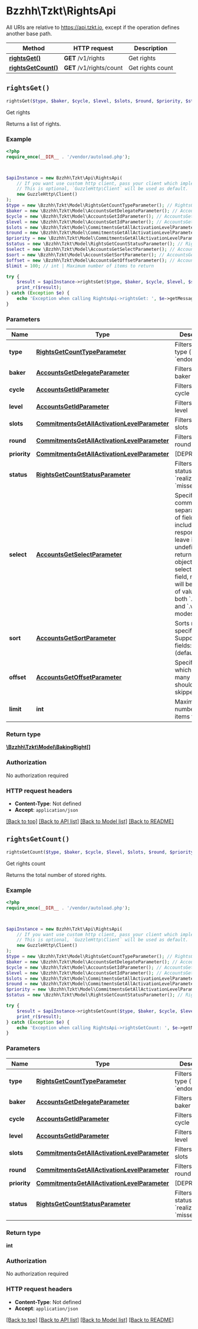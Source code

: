 # Bzzhh\Tzkt\RightsApi

All URIs are relative to https://api.tzkt.io, except if the operation defines another base path.

| Method | HTTP request | Description |
| ------------- | ------------- | ------------- |
| [**rightsGet()**](RightsApi.md#rightsGet) | **GET** /v1/rights | Get rights |
| [**rightsGetCount()**](RightsApi.md#rightsGetCount) | **GET** /v1/rights/count | Get rights count |


## `rightsGet()`

```php
rightsGet($type, $baker, $cycle, $level, $slots, $round, $priority, $status, $select, $sort, $offset, $limit): \Bzzhh\Tzkt\Model\BakingRight[]
```

Get rights

Returns a list of rights.

### Example

```php
<?php
require_once(__DIR__ . '/vendor/autoload.php');



$apiInstance = new Bzzhh\Tzkt\Api\RightsApi(
    // If you want use custom http client, pass your client which implements `GuzzleHttp\ClientInterface`.
    // This is optional, `GuzzleHttp\Client` will be used as default.
    new GuzzleHttp\Client()
);
$type = new \Bzzhh\Tzkt\Model\RightsGetCountTypeParameter(); // RightsGetCountTypeParameter | Filters rights by type (`baking`, `endorsing`)
$baker = new \Bzzhh\Tzkt\Model\AccountsGetDelegateParameter(); // AccountsGetDelegateParameter | Filters rights by baker
$cycle = new \Bzzhh\Tzkt\Model\AccountsGetIdParameter(); // AccountsGetIdParameter | Filters rights by cycle
$level = new \Bzzhh\Tzkt\Model\AccountsGetIdParameter(); // AccountsGetIdParameter | Filters rights by level
$slots = new \Bzzhh\Tzkt\Model\CommitmentsGetAllActivationLevelParameter(); // CommitmentsGetAllActivationLevelParameter | Filters rights by slots
$round = new \Bzzhh\Tzkt\Model\CommitmentsGetAllActivationLevelParameter(); // CommitmentsGetAllActivationLevelParameter | Filters rights by round
$priority = new \Bzzhh\Tzkt\Model\CommitmentsGetAllActivationLevelParameter(); // CommitmentsGetAllActivationLevelParameter | [DEPRECATED]
$status = new \Bzzhh\Tzkt\Model\RightsGetCountStatusParameter(); // RightsGetCountStatusParameter | Filters rights by status (`future`, `realized`, `missed`)
$select = new \Bzzhh\Tzkt\Model\AccountsGetSelectParameter(); // AccountsGetSelectParameter | Specify comma-separated list of fields to include into response or leave it undefined to return full object. If you select single field, response will be an array of values in both `.fields` and `.values` modes.
$sort = new \Bzzhh\Tzkt\Model\AccountsGetSortParameter(); // AccountsGetSortParameter | Sorts rights by specified field. Supported fields: `level` (default).
$offset = new \Bzzhh\Tzkt\Model\AccountsGetOffsetParameter(); // AccountsGetOffsetParameter | Specifies which or how many items should be skipped
$limit = 100; // int | Maximum number of items to return

try {
    $result = $apiInstance->rightsGet($type, $baker, $cycle, $level, $slots, $round, $priority, $status, $select, $sort, $offset, $limit);
    print_r($result);
} catch (Exception $e) {
    echo 'Exception when calling RightsApi->rightsGet: ', $e->getMessage(), PHP_EOL;
}
```

### Parameters

| Name | Type | Description  | Notes |
| ------------- | ------------- | ------------- | ------------- |
| **type** | [**RightsGetCountTypeParameter**](../Model/.md)| Filters rights by type (&#x60;baking&#x60;, &#x60;endorsing&#x60;) | [optional] |
| **baker** | [**AccountsGetDelegateParameter**](../Model/.md)| Filters rights by baker | [optional] |
| **cycle** | [**AccountsGetIdParameter**](../Model/.md)| Filters rights by cycle | [optional] |
| **level** | [**AccountsGetIdParameter**](../Model/.md)| Filters rights by level | [optional] |
| **slots** | [**CommitmentsGetAllActivationLevelParameter**](../Model/.md)| Filters rights by slots | [optional] |
| **round** | [**CommitmentsGetAllActivationLevelParameter**](../Model/.md)| Filters rights by round | [optional] |
| **priority** | [**CommitmentsGetAllActivationLevelParameter**](../Model/.md)| [DEPRECATED] | [optional] |
| **status** | [**RightsGetCountStatusParameter**](../Model/.md)| Filters rights by status (&#x60;future&#x60;, &#x60;realized&#x60;, &#x60;missed&#x60;) | [optional] |
| **select** | [**AccountsGetSelectParameter**](../Model/.md)| Specify comma-separated list of fields to include into response or leave it undefined to return full object. If you select single field, response will be an array of values in both &#x60;.fields&#x60; and &#x60;.values&#x60; modes. | [optional] |
| **sort** | [**AccountsGetSortParameter**](../Model/.md)| Sorts rights by specified field. Supported fields: &#x60;level&#x60; (default). | [optional] |
| **offset** | [**AccountsGetOffsetParameter**](../Model/.md)| Specifies which or how many items should be skipped | [optional] |
| **limit** | **int**| Maximum number of items to return | [optional] [default to 100] |

### Return type

[**\Bzzhh\Tzkt\Model\BakingRight[]**](../Model/BakingRight.md)

### Authorization

No authorization required

### HTTP request headers

- **Content-Type**: Not defined
- **Accept**: `application/json`

[[Back to top]](#) [[Back to API list]](../../README.md#endpoints)
[[Back to Model list]](../../README.md#models)
[[Back to README]](../../README.md)

## `rightsGetCount()`

```php
rightsGetCount($type, $baker, $cycle, $level, $slots, $round, $priority, $status): int
```

Get rights count

Returns the total number of stored rights.

### Example

```php
<?php
require_once(__DIR__ . '/vendor/autoload.php');



$apiInstance = new Bzzhh\Tzkt\Api\RightsApi(
    // If you want use custom http client, pass your client which implements `GuzzleHttp\ClientInterface`.
    // This is optional, `GuzzleHttp\Client` will be used as default.
    new GuzzleHttp\Client()
);
$type = new \Bzzhh\Tzkt\Model\RightsGetCountTypeParameter(); // RightsGetCountTypeParameter | Filters rights by type (`baking`, `endorsing`)
$baker = new \Bzzhh\Tzkt\Model\AccountsGetDelegateParameter(); // AccountsGetDelegateParameter | Filters rights by baker
$cycle = new \Bzzhh\Tzkt\Model\AccountsGetIdParameter(); // AccountsGetIdParameter | Filters rights by cycle
$level = new \Bzzhh\Tzkt\Model\AccountsGetIdParameter(); // AccountsGetIdParameter | Filters rights by level
$slots = new \Bzzhh\Tzkt\Model\CommitmentsGetAllActivationLevelParameter(); // CommitmentsGetAllActivationLevelParameter | Filters rights by slots
$round = new \Bzzhh\Tzkt\Model\CommitmentsGetAllActivationLevelParameter(); // CommitmentsGetAllActivationLevelParameter | Filters rights by round
$priority = new \Bzzhh\Tzkt\Model\CommitmentsGetAllActivationLevelParameter(); // CommitmentsGetAllActivationLevelParameter | [DEPRECATED]
$status = new \Bzzhh\Tzkt\Model\RightsGetCountStatusParameter(); // RightsGetCountStatusParameter | Filters rights by status (`future`, `realized`, `missed`)

try {
    $result = $apiInstance->rightsGetCount($type, $baker, $cycle, $level, $slots, $round, $priority, $status);
    print_r($result);
} catch (Exception $e) {
    echo 'Exception when calling RightsApi->rightsGetCount: ', $e->getMessage(), PHP_EOL;
}
```

### Parameters

| Name | Type | Description  | Notes |
| ------------- | ------------- | ------------- | ------------- |
| **type** | [**RightsGetCountTypeParameter**](../Model/.md)| Filters rights by type (&#x60;baking&#x60;, &#x60;endorsing&#x60;) | [optional] |
| **baker** | [**AccountsGetDelegateParameter**](../Model/.md)| Filters rights by baker | [optional] |
| **cycle** | [**AccountsGetIdParameter**](../Model/.md)| Filters rights by cycle | [optional] |
| **level** | [**AccountsGetIdParameter**](../Model/.md)| Filters rights by level | [optional] |
| **slots** | [**CommitmentsGetAllActivationLevelParameter**](../Model/.md)| Filters rights by slots | [optional] |
| **round** | [**CommitmentsGetAllActivationLevelParameter**](../Model/.md)| Filters rights by round | [optional] |
| **priority** | [**CommitmentsGetAllActivationLevelParameter**](../Model/.md)| [DEPRECATED] | [optional] |
| **status** | [**RightsGetCountStatusParameter**](../Model/.md)| Filters rights by status (&#x60;future&#x60;, &#x60;realized&#x60;, &#x60;missed&#x60;) | [optional] |

### Return type

**int**

### Authorization

No authorization required

### HTTP request headers

- **Content-Type**: Not defined
- **Accept**: `application/json`

[[Back to top]](#) [[Back to API list]](../../README.md#endpoints)
[[Back to Model list]](../../README.md#models)
[[Back to README]](../../README.md)
